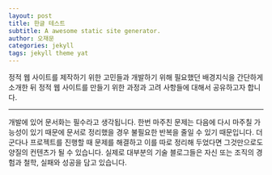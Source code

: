 ```yaml
---
layout: post
title: 한글 테스트
subtitle: A awesome static site generator.
author: 오재문
categories: jekyll
tags: jekyll theme yat
---
```



정적 웹 사이트를 제작하기 위한 고민들과 개발하기 위해 필요했던 배경지식을 간단하게 소개한 뒤 정적 웹 사이트를 만들기 위한 과정과 고려 사항들에 대해서 공유하고자 합니다. 

---

개발에 있어 문서화는 필수라고 생각됩니다. 한번 마주친 문제는 다음에 다시 마주칠 가능성이 있기 때문에 문서로 정리했을 경우 불필요한 반복을 줄일 수 있기 때문입니다. 더군다나 프로젝트를 진행할 때 문제를 해결하고 이를 따로 정리해 두었다면 그것만으로도 양질의 컨텐츠가 될 수 있습니다. 실제로 대부분의 기술 블로그들은 자신 또는 조직의 경험과 철학, 실패와 성공을 담고 있습니다.